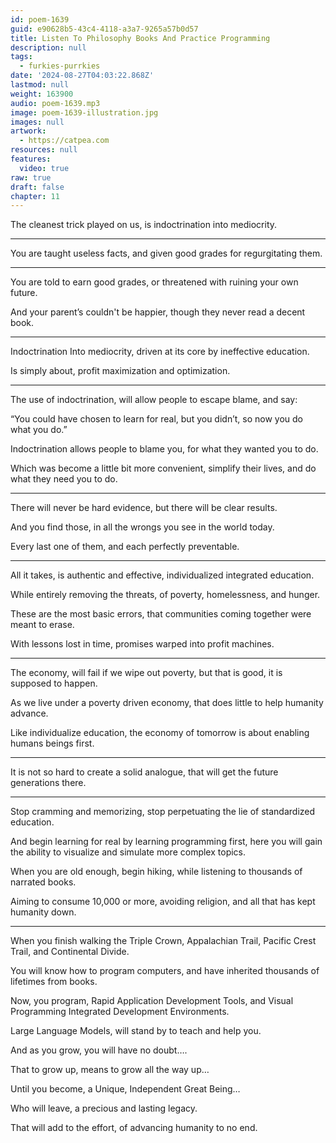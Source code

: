 ```yaml
---
id: poem-1639
guid: e90628b5-43c4-4118-a3a7-9265a57b0d57
title: Listen To Philosophy Books And Practice Programming
description: null
tags:
  - furkies-purrkies
date: '2024-08-27T04:03:22.868Z'
lastmod: null
weight: 163900
audio: poem-1639.mp3
image: poem-1639-illustration.jpg
images: null
artwork:
  - https://catpea.com
resources: null
features:
  video: true
raw: true
draft: false
chapter: 11
---
```


The cleanest trick played on us,
is indoctrination into mediocrity.

---

You are taught useless facts,
and given good grades for regurgitating them.

---

You are told to earn good grades,
or threatened with ruining your own future.

And your parent’s couldn't be happier,
though they never read a decent book.

---

Indoctrination Into mediocrity,
driven at its core by ineffective education.

Is simply about,
profit maximization and optimization.

---

The use of indoctrination,
will allow people to escape blame, and say:

“You could have chosen to learn for real,
but you didn’t, so now you do what you do.”

Indoctrination allows people to blame you,
for what they wanted you to do.

Which was become a little bit more convenient,
simplify their lives, and do what they need you to do.

---

There will never be hard evidence,
but there will be clear results.

And you find those,
in all the wrongs you see in the world today.

Every last one of them,
and each perfectly preventable.

---

All it takes, is authentic and effective,
individualized integrated education.

While entirely removing the threats,
of poverty, homelessness, and hunger.

These are the most basic errors,
that communities coming together were meant to erase.

With lessons lost in time,
promises warped into profit machines.

---

The economy, will fail if we wipe out poverty,
but that is good, it is supposed to happen.

As we live under a poverty driven economy,
that does little to help humanity advance.

Like individualize education,
the economy of tomorrow is about enabling humans beings first.

---

It is not so hard to create a solid analogue,
that will get the future generations there.

---

Stop cramming and memorizing,
stop perpetuating the lie of standardized education.

And begin learning for real by learning programming first,
here you will gain the ability to visualize and simulate more complex topics.

When you are old enough, begin hiking,
while listening to thousands of narrated books.

Aiming to consume 10,000 or more,
avoiding religion, and all that has kept humanity down.

---

When you finish walking the Triple Crown,
Appalachian Trail, Pacific Crest Trail, and Continental Divide.

You will know how to program computers,
and have inherited thousands of lifetimes from books.

Now, you program, Rapid Application Development Tools,
and Visual Programming Integrated Development Environments.

Large Language Models,
will stand by to teach and help you.

And as you grow,
you will have no doubt….

That to grow up,
means to grow all the way up…

Until you become,
a Unique, Independent Great Being…

Who will leave,
a precious and lasting legacy.

That will add to the effort,
of advancing humanity to no end.
